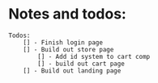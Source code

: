 # Notes and todos:
    Todos:
        [] - Finish login page
        [] - Build out store page
            [] - Add id system to cart comp
            [] - build out cart page
        [] - Build out landing page